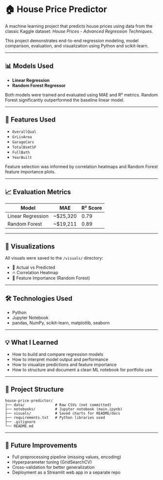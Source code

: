 # 🏠 House Price Predictor

A machine learning project that predicts house prices using data from the classic Kaggle dataset: *House Prices - Advanced Regression Techniques*.

This project demonstrates end-to-end regression modeling, model comparison, evaluation, and visualization using Python and scikit-learn.

---

## 📊 Models Used

- **Linear Regression**  
- **Random Forest Regressor**

Both models were trained and evaluated using MAE and R² metrics. Random Forest significantly outperformed the baseline linear model.

---

## 🧠 Features Used

- `OverallQual`
- `GrLivArea`
- `GarageCars`
- `TotalBsmtSF`
- `FullBath`
- `YearBuilt`

Feature selection was informed by correlation heatmaps and Random Forest feature importance plots.

---

## 📈 Evaluation Metrics

| Model              | MAE      | R² Score |
|-------------------|----------|----------|
| Linear Regression | ~$25,320 | 0.79     |
| Random Forest     | ~$19,211 | 0.89     |

---

## 📸 Visualizations

All visuals were saved to the `/visuals/` directory:

- 📍 Actual vs Predicted  
- 🔥 Correlation Heatmap  
- 🌲 Feature Importance (Random Forest)

---

## 🛠️ Technologies Used

- Python
- Jupyter Notebook
- pandas, NumPy, scikit-learn, matplotlib, seaborn

---

## 💡 What I Learned

- How to build and compare regression models
- How to interpret model output and performance
- How to visualize predictions and feature importance
- How to structure and document a clean ML notebook for portfolio use

---

## 📁 Project Structure

```
house-price-predictor/
├── data/              # Raw CSVs (not committed)
├── notebooks/         # Jupyter notebook (main.ipynb)
├── visuals/           # Saved charts for README/docs
├── requirements.txt   # Python libraries used
├── .gitignore
└── README.md
```

---

## 🚀 Future Improvements

- Full preprocessing pipeline (missing values, encoding)
- Hyperparameter tuning (GridSearchCV)
- Cross-validation for better generalization
- Deployment as a Streamlit web app in a separate repo
